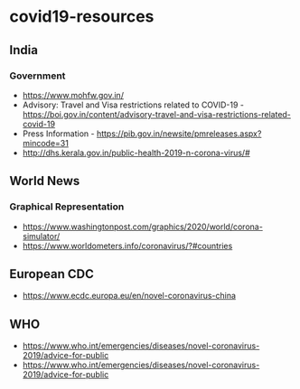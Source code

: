 # covid19-resources

## India
### Government
- https://www.mohfw.gov.in/
- Advisory: Travel and Visa restrictions related to COVID-19 - https://boi.gov.in/content/advisory-travel-and-visa-restrictions-related-covid-19
- Press Information - https://pib.gov.in/newsite/pmreleases.aspx?mincode=31
- http://dhs.kerala.gov.in/public-health-2019-n-corona-virus/#



## World News 
### Graphical Representation
- https://www.washingtonpost.com/graphics/2020/world/corona-simulator/
- https://www.worldometers.info/coronavirus/?#countries

## European CDC

- https://www.ecdc.europa.eu/en/novel-coronavirus-china

## WHO

- https://www.who.int/emergencies/diseases/novel-coronavirus-2019/advice-for-public
- https://www.who.int/emergencies/diseases/novel-coronavirus-2019/advice-for-public
